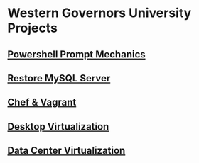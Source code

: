 # Western Governors University Projects

## [Powershell Prompt Mechanics](https://github.com/addnightowl/WesternGovernorsUniversity/blob/main/powershell-prompt-mechanics/README.md)

## [Restore MySQL Server](https://github.com/addnightowl/WesternGovernorsUniversity/blob/main/restore-mysql-server/README.md)

## [Chef & Vagrant](https://github.com/addnightowl/WesternGovernorsUniversity/blob/main/chef-and-vagrant/README.md)

## [Desktop Virtualization](https://github.com/addnightowl/WesternGovernorsUniversity/blob/main/desktop-virtualization/README.md) 

## [Data Center Virtualization](https://github.com/addnightowl/WesternGovernorsUniversity/blob/main/data-center-virtualization/README.md)